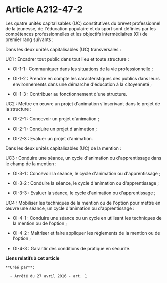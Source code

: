 # Article A212-47-2

Les quatre unités capitalisables (UC) constitutives du brevet professionnel de la jeunesse, de l'éducation populaire et du
sport sont définies par les compétences professionnelles et les objectifs intermédiaires (OI) de premier rang suivants :

Dans les deux unités capitalisables (UC) transversales :

UC1 : Encadrer tout public dans tout lieu et toute structure :

- OI-1-1 : Communiquer dans les situations de la vie professionnelle ;

- OI-1-2 : Prendre en compte les caractéristiques des publics dans leurs environnements dans une démarche d'éducation à la
citoyenneté ;

- OI-1-3 : Contribuer au fonctionnement d'une structure.

UC2 : Mettre en œuvre un projet d'animation s'inscrivant dans le projet de la structure :

- OI-2-1 : Concevoir un projet d'animation ;

- OI-2-1 : Conduire un projet d'animation ;

- OI-2-3 : Evaluer un projet d'animation.

Dans les deux unités capitalisables (UC) de la mention :

UC3 : Conduire une séance, un cycle d'animation ou d'apprentissage dans le champ de la mention :

- OI-3-1 : Concevoir la séance, le cycle d'animation ou d'apprentissage ;

- OI-3-2 : Conduire la séance, le cycle d'animation ou d'apprentissage ;

- OI-3-3 : Evaluer la séance, le cycle d'animation ou d'apprentissage ;

UC4 : Mobiliser les techniques de la mention ou de l'option pour mettre en œuvre une séance, un cycle d'animation ou
d'apprentissage :

- OI-4-1 : Conduire une séance ou un cycle en utilisant les techniques de la mention ou de l'option ;

- OI-4-2 : Maîtriser et faire appliquer les règlements de la mention ou de l'option ;

- OI-4-3 : Garantir des conditions de pratique en sécurité.

**Liens relatifs à cet article**

	**Créé par**:

	  - Arrêté du 27 avril 2016 - art. 1

